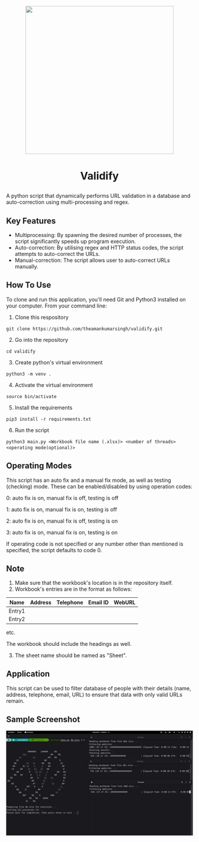 <p align="center">
  <img width="400" height="400" src="https://user-images.githubusercontent.com/66196840/218777586-a365a5b2-b8ed-4f17-b067-2afd41e33958.png">
</p>

# <p align="center">Validify</p>

A python script that dynamically performs URL validation in a database and auto-correction using multi-processing and regex.

## Key Features
- Multiprocessing: By spawning the desired number of processes, the script significantly speeds up program execution.
- Auto-correction: By utilising regex and HTTP status codes, the script attempts to auto-correct the URLs.
- Manual-correction: The script allows user to auto-correct URLs manually.

## How To Use
To clone and run this application, you'll need Git and Python3 installed on your computer. From your command line:

1. Clone this respository
```
git clone https://github.com/theamankumarsingh/validify.git
```

2. Go into the repository
```
cd validify
```

3. Create python's virtual environment
```
python3 -m venv .
```

4. Activate the virtual environment
```
source bin/activate
```

5. Install the requirements
```
pip3 install -r requirements.txt
```


6. Run the script
```
python3 main.py <Workbook file name (.xlsx)> <number of threads> <operating mode(optional)>
```

## Operating Modes
This script has an auto fix and a manual fix mode, as well as testing (checking) mode. These can be enabled/disabled by using operation codes:

0: auto fix is on, manual fix is off, testing is off

1: auto fix is on, manual fix is on, testing is off

2: auto fix is on, manual fix is off, testing is on

3: auto fix is on, manual fix is on, testing is on


If operating code is not specified or any number other than mentioned is specified, the script defaults to code 0.

## Note
1. Make sure that the workbook's location is in the repository itself.
2. Workbook's entries are in the format as follows:

|Name|Address|Telephone|Email ID|WebURL|
|----|-------|---------|--------|------|
|Entry1|||||
|Entry2|||||
etc.

The workbook should include the headings as well.

3. The sheet name should be named as "Sheet".

## Application
This script can be used to filter database of people with their details (name, address, telephone, email, URL) to ensure that data with only valid URLs remain.

## Sample Screenshot
![Sample](0.png "A sample screenshot showing script in action")
